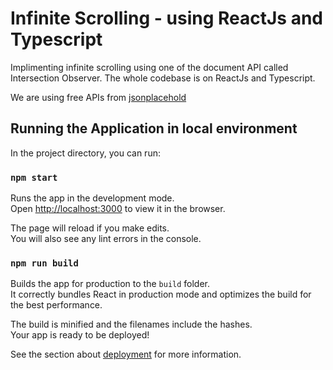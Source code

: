 # Infinite Scrolling - using ReactJs and Typescript

Implimenting infinite scrolling using one of the document API called Intersection Observer. The whole codebase is on ReactJs and Typescript.

We are using free APIs from [jsonplacehold](https://jsonplaceholder.typicode.com)

## Running the Application in local environment

In the project directory, you can run:

### `npm start`

Runs the app in the development mode.\
Open [http://localhost:3000](http://localhost:3000) to view it in the browser.

The page will reload if you make edits.\
You will also see any lint errors in the console.

### `npm run build`

Builds the app for production to the `build` folder.\
It correctly bundles React in production mode and optimizes the build for the best performance.

The build is minified and the filenames include the hashes.\
Your app is ready to be deployed!

See the section about [deployment](https://facebook.github.io/create-react-app/docs/deployment) for more information.
